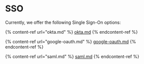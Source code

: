 # SSO

Currently, we offer the following Single Sign-On options:

{% content-ref url="okta.md" %}
[okta.md](okta.md)
{% endcontent-ref %}

{% content-ref url="google-oauth.md" %}
[google-oauth.md](google-oauth.md)
{% endcontent-ref %}

{% content-ref url="saml.md" %}
[saml.md](saml.md)
{% endcontent-ref %}
